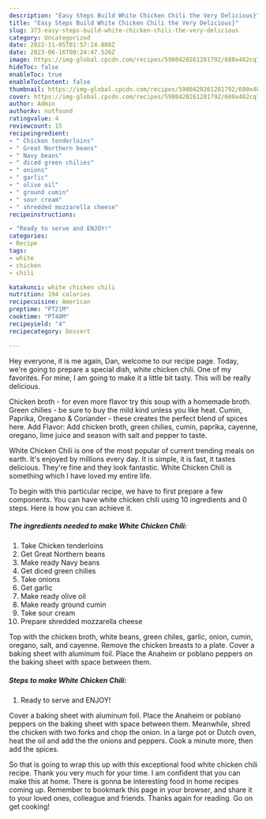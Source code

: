 ```yaml
---
description: "Easy Steps Build White Chicken Chili the Very Delicious}"
title: "Easy Steps Build White Chicken Chili the Very Delicious}"
slug: 373-easy-steps-build-white-chicken-chili-the-very-delicious
category: Uncategorized
date: 2022-11-05T01:57:24.808Z
date: 2023-06-16T00:24:47.526Z
image: https://img-global.cpcdn.com/recipes/5980420261281792/680x482cq70/white-chicken-chili-recipe-main-photo.jpg
hideToc: false
enableToc: true
enableTocContent: false
thumbnail: https://img-global.cpcdn.com/recipes/5980420261281792/680x482cq70/white-chicken-chili-recipe-main-photo.jpg
cover: https://img-global.cpcdn.com/recipes/5980420261281792/680x482cq70/white-chicken-chili-recipe-main-photo.jpg
author: Admin
authorAv: notfound
ratingvalue: 4
reviewcount: 15
recipeingredient:
- " Chicken tenderloins"
- " Great Northern beans"
- " Navy beans"
- " diced green chilies"
- " onions"
- " garlic"
- " olive oil"
- " ground cumin"
- " sour cream"
- " shredded mozzarella cheese"
recipeinstructions:

- "Ready to serve and ENJOY!"
categories:
- Recipe
tags:
- white
- chicken
- chili

katakunci: white chicken chili 
nutrition: 194 calories
recipecuisine: American
preptime: "PT21M"
cooktime: "PT48M"
recipeyield: "4"
recipecategory: Dessert

---
```



Hey everyone, it is me again, Dan, welcome to our recipe page. Today, we're going to prepare a special dish, white chicken chili. One of my favorites. For mine, I am going to make it a little bit tasty. This will be really delicious.

Chicken broth - for even more flavor try this soup with a homemade broth. Green chilies - be sure to buy the mild kind unless you like heat. Cumin, Paprika, Oregano &amp; Coriander - these creates the perfect blend of spices here. Add Flavor: Add chicken broth, green chilies, cumin, paprika, cayenne, oregano, lime juice and season with salt and pepper to taste.

White Chicken Chili is one of the most popular of current trending meals on earth. It's enjoyed by millions every day. It is simple, it is fast, it tastes delicious. They're fine and they look fantastic. White Chicken Chili is something which I have loved my entire life.


To begin with this particular recipe, we have to first prepare a few components. You can have white chicken chili using 10 ingredients and 0 steps. Here is how you can achieve it.

<!--inarticleads1-->

##### The ingredients needed to make White Chicken Chili:

1. Take  Chicken tenderloins
1. Get  Great Northern beans
1. Make ready  Navy beans
1. Get  diced green chilies
1. Take  onions
1. Get  garlic
1. Make ready  olive oil
1. Make ready  ground cumin
1. Take  sour cream
1. Prepare  shredded mozzarella cheese


Top with the chicken broth, white beans, green chiles, garlic, onion, cumin, oregano, salt, and cayenne. Remove the chicken breasts to a plate. Cover a baking sheet with aluminum foil. Place the Anaheim or poblano peppers on the baking sheet with space between them. 

<!--inarticleads2-->

##### Steps to make White Chicken Chili:


1. Ready to serve and ENJOY!

Cover a baking sheet with aluminum foil. Place the Anaheim or poblano peppers on the baking sheet with space between them. Meanwhile, shred the chicken with two forks and chop the onion. In a large pot or Dutch oven, heat the oil and add the the onions and peppers. Cook a minute more, then add the spices. 

So that is going to wrap this up with this exceptional food white chicken chili recipe. Thank you very much for your time. I am confident that you can make this at home. There is gonna be interesting food in home recipes coming up. Remember to bookmark this page in your browser, and share it to your loved ones, colleague and friends. Thanks again for reading. Go on get cooking!
